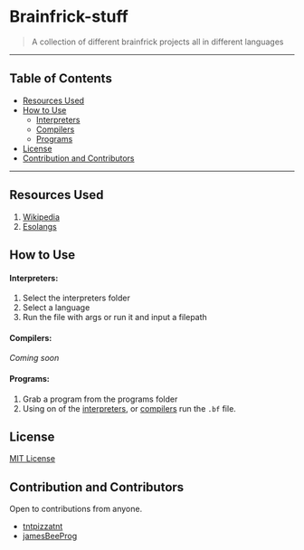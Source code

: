 # Brainfrick-stuff
> A collection of different brainfrick projects all in different languages

---

## Table of Contents
* [Resources Used](#resources-used)
* [How to Use](#how-to-use)
    * [Interpreters](#interpreters)
    * [Compilers](#compilers)
    * [Programs](#programs)
* [License](#license)
* [Contribution and Contributors](#contribution-and-contributors)

---

## Resources Used
1. [Wikipedia](https://en.wikipedia.org/wiki/Brainfuck)
2. [Esolangs](https://esolangs.org/wiki/Brainfuck)

## How to Use
#### Interpreters:
1. Select the interpreters folder
2. Select a language
3. Run the file with args or run it and input a filepath

#### Compilers:
*Coming soon*

#### Programs:
1. Grab a program from the programs folder
2. Using on of the [interpreters](#interpreters), or [compilers](#compilers) run the `.bf` file.

## License
[MIT License](https://github.com/tntpizzatnt/Brainfrick-stuff/blob/main/LICENSE)

## Contribution and Contributors
Open to contributions from anyone.


* [tntpizzatnt](https://www.github.com/tntpizzatnt)
* [jamesBeeProg](https://github.com/jamesBeeProg)